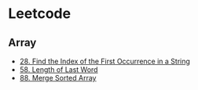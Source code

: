 # Leetcode
## Array
* [28. Find the Index of the First Occurrence in a String](https://github.com/lyhsuan0408/Leetcode/blob/main/Array/28.%20Find%20the%20Index%20of%20the%20First%20Occurrence%20in%20a%20String.md)
* [58. Length of Last Word](https://github.com/lyhsuan0408/Leetcode/blob/main/Array/58.%20Length%20of%20Last%20Word.md)
* [88. Merge Sorted Array](https://github.com/lyhsuan0408/Leetcode/blob/main/Array/88.%20Merge%20Sorted%20Array.md)

